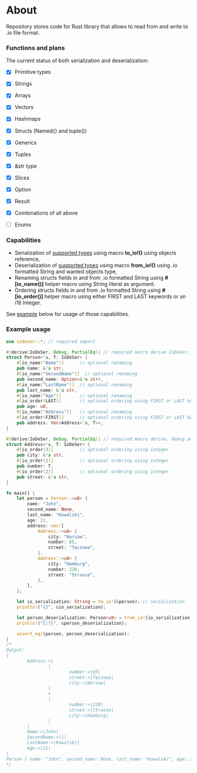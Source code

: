 # About
Repository stores code for Rust library that allows to read from and write to .io file format.

### Functions and plans
The current status of both serialization and deserialization:
- [X] Primitive types
- [X] Strings
- [X] Arrays
- [X] Vectors
- [X] Hashmaps
- [X] Structs (Named{} and tuple())
- [X] Generics
- [X] Tuples
- [X] &str type
- [X] Slices
- [X] Option
- [X] Result
- [X] Combinations of all above
- [ ] Enums


### Capabilities
 - Serialization of [supported types](#functions-and-plans) using macro **to_io!()** using objects reference,
 - Deserialization of [supported types](#functions-and-plans) using macro **from_io!()** using .io formatted String and wanted objects type,
 - Renaming structs fields in and from .io formatted String using **#[io_name()]** helper macro using String literal as argument.
 - Ordering structs fields in and from .io formatted String using **#[io_order()]** helper macro using either FIRST and LAST keywords or an i16 Integer.

See [example](#example-usage) below for usage of those capabilities.

### Example usage
```rust
use iodeser::*; // required import

#[derive(IoDeSer, Debug, PartialEq)] // required macro derive IoDeSer, Debug and PartialEq is not required
struct Person<'a, T: IoDeSer> {
    #[io_name("Name")]      // optional renaming
    pub name: &'a str,
    #[io_name("SecondName")]  // optional renaming
    pub second_name: Option<&'a str>,
    #[io_name("LastName")]  // optional renaming
    pub last_name: &'a str,
    #[io_name("Age")]       // optional renaming
    #[io_order(LAST)]       // optional ordering using FIRST or LAST keyword
    pub age: u8,
    #[io_name("Address")]   // optional renaming
    #[io_order(FIRST)]      // optional ordering using FIRST or LAST keyword
    pub address: Vec<Address<'a, T>>,
}

#[derive(IoDeSer, Debug, PartialEq)] // required macro derive, Debug and PartialEq is not required
struct Address<'a, T: IoDeSer> {
    #[io_order(3)]          // optional ordering using integer
    pub city: &'a str,
    #[io_order(1)]          // optional ordering using integer
    pub number: T,
    #[io_order(2)]          // optional ordering using integer
    pub street: &'a str,
}

fn main() {
    let person = Person::<u8> {
        name: "John",
        second_name: None,
        last_name: "Kowalski",
        age: 21,
        address: vec![
            Address::<u8> {
                city: "Warsaw",
                number: 65,
                street: "Tęczowa",
            },
            Address::<u8> {
                city: "Hamburg",
                number: 220,
                street: "Strasse",
            },
        ],
    };

    let io_serialization: String = to_io!(&person); // serialization
    println!("{}", &io_serialization);

    let person_deserialization: Person<u8> = from_io!(io_serialization, Person<u8>).unwrap(); // deserialization
    println!("{:?}", &person_deserialization);

    assert_eq!(person, person_deserialization);
}
/*
Output:
|
        Address->|
                |
                        number->|65|     
                        street->|Tęczowa|
                        city->|Warsaw|   
                |
                +
                |
                        number->|220|    
                        street->|Strasse|
                        city->|Hamburg|
                |
        |
        Name->|John|
        SecondName->|||
        LastName->|Kowalski|
        Age->|21|
|
Person { name: "John", second_name: None, last_name: "Kowalski", age: 21, address: [Address { city: "Warsaw", number: 65, street: "Tęczowa" }, Address { city: "Hamburg", number: 220, street: "Strasse" }] }
*/
```

